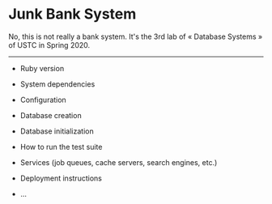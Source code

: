 # Junk Bank System

No, this is not really a bank system. It's the 3rd lab of « Database Systems » of USTC in Spring 2020.

---

* Ruby version

* System dependencies

* Configuration

* Database creation

* Database initialization

* How to run the test suite

* Services (job queues, cache servers, search engines, etc.)

* Deployment instructions

* ...
